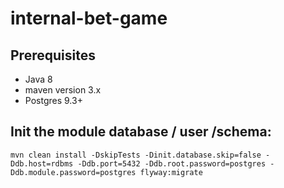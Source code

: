 # internal-bet-game

## Prerequisites

* Java 8
* maven version 3.x
* Postgres 9.3+

## Init the module database / user /schema:

    mvn clean install -DskipTests -Dinit.database.skip=false -Ddb.host=rdbms -Ddb.port=5432 -Ddb.root.password=postgres -Ddb.module.password=postgres flyway:migrate


